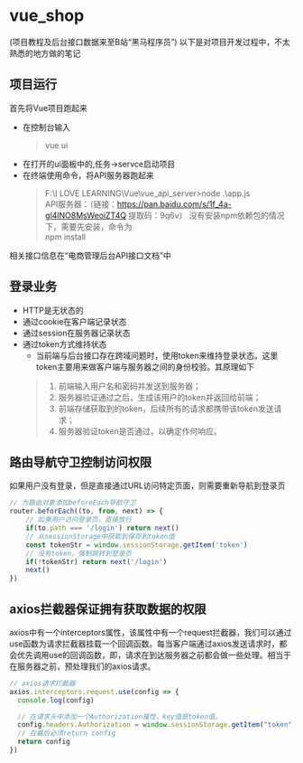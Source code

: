 # vue_shop
(项目教程及后台接口数据来至B站“黑马程序员”)
以下是对项目开发过程中，不太熟悉的地方做的笔记
## 项目运行
首先将Vue项目跑起来  
+ 在控制台输入
    > vue ui 
+ 在打开的ui面板中的,任务->servce启动项目
+ 在终端使用命令，将API服务器跑起来
    > F:\I LOVE LEARNING\Vue\vue_api_server>node .\app.js  
    > API服务器：（链接：https://pan.baidu.com/s/1f_4a-gl4lNO8MsWeoiZT4Q 
提取码：9q6v） 
    没有安装npm依赖包的情况下，需要先安装，命令为  
    > npm install  

相关接口信息在“电商管理后台API接口文档”中
## 登录业务
+ HTTP是无状态的
+ 通过cookie在客户端记录状态
+ 通过session在服务器记录状态
+ 通过token方式维持状态
    - 当前端与后台接口存在跨域问题时，使用token来维持登录状态。这里token主要用来做客户端与服务器之间的身份校验。其原理如下
    > 1) 前端输入用户名和密码并发送到服务器；  
    > 2) 服务器验证通过之后，生成该用户的token并返回给前端；  
    > 3) 前端存储获取到的token，后续所有的请求都携带该token发送请求；
    > 4) 服务器验证token是否通过，以确定作何响应。

## 路由导航守卫控制访问权限
如果用户没有登录，但是直接通过URL访问特定页面，则需要重新导航到登录页
```JavaScript
// 为路由对象添加beforeEach导航守卫
router.beforEach((to, from, next) => {
    // 如果用户访问登录页，直接放行
    if(to.path === '/login') return next()
    // 从sessionStorage中获取到保存到token值
    const tokenStr = window.sessionStorage.getItem('token')
    // 没有token，强制跳转到登录页
    if(!tokenStr) return next('/login')
    next()
})
```
## axios拦截器保证拥有获取数据的权限
axios中有一个interceptors属性，该属性中有一个request拦截器，我们可以通过use函数为请求拦截器挂载一个回调函数。每当客户端通过axios发送请求时，都会优先调用use的回调函数，即，请求在到达服务器之前都会做一些处理。相当于在服务器之前，预处理我们的axios请求。
```JavaScript
// axios请求拦截器
axios.interceptors.request.use(config => {
  console.log(config)

  // 在请求头中添加一个Authorization属性，key值是token值。
  config.headers.Authorization = window.sessionStorage.getItem("token")
  // 在最后必须return config
  return config
})

```
